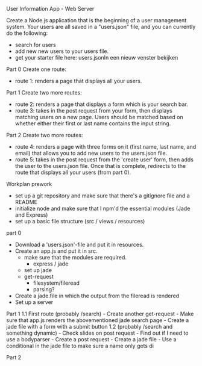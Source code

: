 User Information App - Web Server

Create a Node.js application that is the beginning of a user management system. Your users are all saved in a "users.json" file, and you can currently do the following:
- search for users
- add new new users to your users file.
- get your starter file here: users.jsonIn een nieuw venster bekijken

Part 0
Create one route:
- route 1: renders a page that displays all your users.

Part 1
Create two more routes:
- route 2: renders a page that displays a form which is your search bar.
- route 3: takes in the post request from your form, then displays matching users on a new page. Users should be matched based on whether either their first or last name contains the input string.

Part 2
Create two more routes:
- route 4: renders a page with three forms on it (first name, last name, and email) that allows you to add new users to the users.json file.
- route 5: takes in the post request from the 'create user' form, then adds the user to the users.json file. Once that is complete, redirects to the route that displays all your users (from part 0).


Workplan
prework
- set up a git repository and make sure that there's a gitignore file and a README
- initialize node and make sure that I npm'd the essential modules (Jade and Express)
- set up a basic file structure (src / views / resources)

part 0
- Download a 'users.json'-file and put it in resources.
- Create an app.js and put it in src.
	- make sure that the modules are required.
		- express / jade 
	- set up jade
	- get-request
		- filesystem/fileread
		- parsing?
- Create a jade.file in which the output from the fileread is rendered
- Set up a server

Part 1
1.1 First route (probably /search)
	- Create another get-request
	- Make sure that app.js renders the abovementioned jade search page
	- Create a jade file with a form with a submit button
1.2 (probably /search and something dynamic)
	- Check slides on post request
	- Find out if I need to use a bodyparser
	- Create a post request 
	- Create a jade file
		- Use a conditional in the jade file to make sure a name only gets di








Part 2
